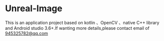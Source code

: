 # Unreal-Image
This is an application project based on kotlin 、OpenCV 、native C++ library and Android studio 3.6+.If wanting more details,please contact email of 945325782@qq.com
